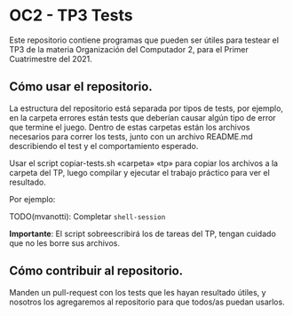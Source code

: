 # OC2 - TP3 Tests

Este repositorio contiene programas que pueden ser útiles para testear el TP3 de
la materia Organización del Computador 2, para el Primer Cuatrimestre del 2021.

## Cómo usar el repositorio.

La estructura del repositorio está separada por tipos de tests, por ejemplo, en
la carpeta errores están tests que deberían causar algún tipo de error que
termine el juego. Dentro de estas carpetas están los archivos necesarios para
correr los tests, junto con un archivo README.md describiendo el test y el
comportamiento esperado.

Usar el script copiar-tests.sh «carpeta» «tp» para copiar los archivos a la
carpeta del TP, luego compilar y ejecutar el trabajo práctico para ver el
resultado.

Por ejemplo:

TODO(mvanotti): Completar ```shell-session ```

**Importante**: El script sobreescribirá los de tareas del TP, tengan cuidado
que no les borre sus archivos.

## Cómo contribuir al repositorio.

Manden un pull-request con los tests que les hayan resultado útiles, y nosotros
los agregaremos al repositorio para que todos/as puedan usarlos.
